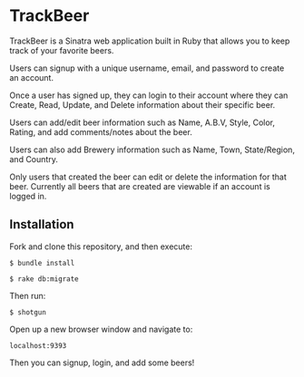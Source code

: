 # TrackBeer

TrackBeer is a Sinatra web application built in Ruby that allows you to keep track of your favorite beers.

Users can signup with a unique username, email, and password to create an account. 

Once a user has signed up, they can login to their account where they can Create, Read, Update, and Delete information about their specific beer.

Users can add/edit beer information such as Name, A.B.V, Style, Color, Rating, and add comments/notes about the beer.

Users can also add Brewery information such as Name, Town, State/Region, and Country.

Only users that created the beer can edit or delete the information for that beer. Currently all beers that are created are viewable if an account is logged in.


## Installation

Fork and clone this repository, and then execute:

    $ bundle install

    $ rake db:migrate

Then run:

    $ shotgun

Open up a new browser window and navigate to:

    localhost:9393
    
Then you can signup, login, and add some beers!
    
